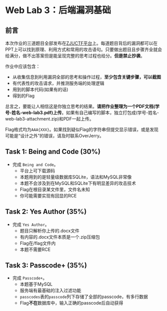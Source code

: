 # Web Lab 3：后端漏洞基础

## 前言

本次作业的三道题目全部发布在[ZJUCTF平台](https://ctf.zjusec.com/games/5/challenges)上。每道题目背后的漏洞都可以在PPT上可以找到原理、利用方式和常用的攻击语句。只要做出题目且步骤齐全就会给满分，做不出答案但是能呈现完整的思考过程也给分。**但是禁止抄袭**。

作业中应该包含：

- 从收集信息到利用漏洞全部的思考和操作过程，**至少包含关键步骤，可以截图**
- 有代表性的攻击请求，并推测服务端的处理逻辑
- 用到的脚本代码(如果有的话)
- 得到的Flag

总言之，要能让人相信这是你独立思考的结果。**请把作业整理为一个PDF文档(学号-姓名-web-lab3.pdf)上传**。如果有自己编写的脚本，独立打包成(学号-姓名-web-lab3-attachment.zip)和PDF一起上传。

Flag格式均为`AAA{XXX}`。如果找到疑似Flag的字符串但提交显示错误，或是发现可能是“设计之外”的错误，请及时联系OverJerry。

## Task 1: Being and Code (30%)

- 完成 `Being and Code`。
  - 平台上可下载源码
  - 本题用到的是轻量级数据库SQLite，语法和MySQL非常像
  - 本题不会涉及到在MySQL和SQLite下有明显差异的攻击技术
  - Flag在根目录某文件里，文件名未知
  - 你可能需要实现有回显的RCE

## Task 2: Yes Author (35%)

- 完成 `Yes Author`。
  - 题目只解析你上传的.docx文件
  - 有内容的.docx文件本质是一个.zip压缩包
  - Flag在/flag文件内
  - 本题不需要RCE

## Task 3: Passcode+ (35%)

- 完成 `Passcode+`。
  - 本题基于MySQL
  - 服务端有最基础的注入过滤功能
  - `passcodes`表的`passcode`列下存储了全部的passcode，有多行数据
  - Flag**不在**数据库中，输入正确的passcode后自动获得


